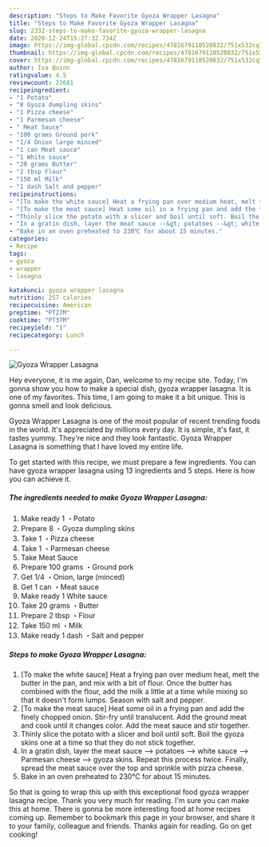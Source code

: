 ```yaml
---
description: "Steps to Make Favorite Gyoza Wrapper Lasagna"
title: "Steps to Make Favorite Gyoza Wrapper Lasagna"
slug: 2332-steps-to-make-favorite-gyoza-wrapper-lasagna
date: 2020-12-24T15:27:32.734Z
image: https://img-global.cpcdn.com/recipes/4781679110520832/751x532cq70/gyoza-wrapper-lasagna-recipe-main-photo.jpg
thumbnail: https://img-global.cpcdn.com/recipes/4781679110520832/751x532cq70/gyoza-wrapper-lasagna-recipe-main-photo.jpg
cover: https://img-global.cpcdn.com/recipes/4781679110520832/751x532cq70/gyoza-wrapper-lasagna-recipe-main-photo.jpg
author: Iva Quinn
ratingvalue: 4.5
reviewcount: 22681
recipeingredient:
- "1 Potato"
- "8 Gyoza dumpling skins"
- "1 Pizza cheese"
- "1 Parmesan cheese"
- " Meat Sauce"
- "100 grams Ground pork"
- "1/4 Onion large minced"
- "1 can Meat sauce"
- "1 White sauce"
- "20 grams Butter"
- "2 tbsp Flour"
- "150 ml Milk"
- "1 dash Salt and pepper"
recipeinstructions:
- "[To make the white sauce] Heat a frying pan over medium heat, melt the butter in the pan, and mix with a bit of flour. Once the butter has combined with the flour, add the milk a little at a time while mixing so that it doesn&#39;t form lumps. Season with salt and pepper."
- "[To make the meat sauce] Heat some oil in a frying pan and add the finely chopped onion. Stir-fry until translucent. Add the ground meat and cook until it changes color. Add the meat sauce and stir together."
- "Thinly slice the potato with a slicer and boil until soft. Boil the gyoza skins one at a time so that they do not stick together."
- "In a gratin dish, layer the meat sauce --&gt; potatoes --&gt; white sauce --&gt; Parmesan cheese --&gt; gyoza skins. Repeat this process twice. Finally, spread the meat sauce over the top and sprinkle with pizza cheese."
- "Bake in an oven preheated to 230℃ for about 15 minutes."
categories:
- Recipe
tags:
- gyoza
- wrapper
- lasagna

katakunci: gyoza wrapper lasagna 
nutrition: 257 calories
recipecuisine: American
preptime: "PT27M"
cooktime: "PT37M"
recipeyield: "1"
recipecategory: Lunch

---
```



![Gyoza Wrapper Lasagna](https://img-global.cpcdn.com/recipes/4781679110520832/751x532cq70/gyoza-wrapper-lasagna-recipe-main-photo.jpg)

Hey everyone, it is me again, Dan, welcome to my recipe site. Today, I'm gonna show you how to make a special dish, gyoza wrapper lasagna. It is one of my favorites. This time, I am going to make it a bit unique. This is gonna smell and look delicious.



Gyoza Wrapper Lasagna is one of the most popular of recent trending foods in the world. It's appreciated by millions every day. It is simple, it's fast, it tastes yummy. They're nice and they look fantastic. Gyoza Wrapper Lasagna is something that I have loved my entire life.


To get started with this recipe, we must prepare a few ingredients. You can have gyoza wrapper lasagna using 13 ingredients and 5 steps. Here is how you can achieve it.

<!--inarticleads1-->

##### The ingredients needed to make Gyoza Wrapper Lasagna:

1. Make ready 1 ・Potato
1. Prepare 8 ・Gyoza dumpling skins
1. Take 1 ・Pizza cheese
1. Take 1 ・Parmesan cheese
1. Take  Meat Sauce
1. Prepare 100 grams ・Ground pork
1. Get 1/4 ・Onion, large (minced)
1. Get 1 can ・Meat sauce
1. Make ready 1 White sauce
1. Take 20 grams ・Butter
1. Prepare 2 tbsp ・Flour
1. Take 150 ml ・Milk
1. Make ready 1 dash ・Salt and pepper




<!--inarticleads2-->

##### Steps to make Gyoza Wrapper Lasagna:

1. [To make the white sauce] Heat a frying pan over medium heat, melt the butter in the pan, and mix with a bit of flour. Once the butter has combined with the flour, add the milk a little at a time while mixing so that it doesn&#39;t form lumps. Season with salt and pepper.
1. [To make the meat sauce] Heat some oil in a frying pan and add the finely chopped onion. Stir-fry until translucent. Add the ground meat and cook until it changes color. Add the meat sauce and stir together.
1. Thinly slice the potato with a slicer and boil until soft. Boil the gyoza skins one at a time so that they do not stick together.
1. In a gratin dish, layer the meat sauce --&gt; potatoes --&gt; white sauce --&gt; Parmesan cheese --&gt; gyoza skins. Repeat this process twice. Finally, spread the meat sauce over the top and sprinkle with pizza cheese.
1. Bake in an oven preheated to 230℃ for about 15 minutes.




So that is going to wrap this up with this exceptional food gyoza wrapper lasagna recipe. Thank you very much for reading. I'm sure you can make this at home. There is gonna be more interesting food at home recipes coming up. Remember to bookmark this page in your browser, and share it to your family, colleague and friends. Thanks again for reading. Go on get cooking!
